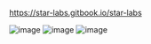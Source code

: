 https://star-labs.gitbook.io/star-labs

![image](https://github.com/user-attachments/assets/6feb3b1a-a49d-427a-8ee6-ccd7e4417e4e)
![image](https://github.com/user-attachments/assets/6b3789d4-3944-4506-989f-9c372c877979)
![image](https://github.com/user-attachments/assets/a79ca9a6-80eb-4f4c-823d-a8eaf503c6ec)
